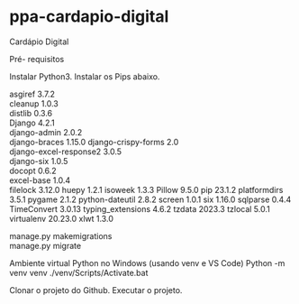# ppa-cardapio-digital
Cardápio Digital

Pré- requisitos

Instalar Python3.
Instalar os Pips abaixo.

asgiref                3.7.2  
cleanup                1.0.3  
distlib                0.3.6  
Django                 4.2.1  
django-admin           2.0.2  
django-braces          1.15.0 
django-crispy-forms    2.0    
django-excel-response2 3.0.5  
django-six             1.0.5  
docopt                 0.6.2  
excel-base             1.0.4  
filelock               3.12.0 
huepy                  1.2.1
isoweek                1.3.3
Pillow                 9.5.0
pip                    23.1.2
platformdirs           3.5.1
pygame                 2.1.2
python-dateutil        2.8.2
screen                 1.0.1
six                    1.16.0
sqlparse               0.4.4
TimeConvert            3.0.13
typing_extensions      4.6.2
tzdata                 2023.3
tzlocal                5.0.1
virtualenv             20.23.0
xlwt                   1.3.0

manage.py makemigrations  
manage.py migrate         

Ambiente virtual Python no Windows (usando venv e VS Code)
Python -m venv venv
./venv/Scripts/Activate.bat

Clonar o projeto do Github.
Executar o projeto.
